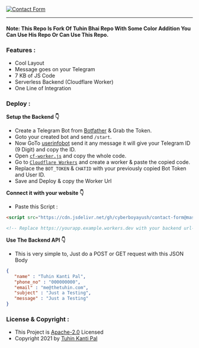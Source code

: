 [![Contact Form](https://telegra.ph/file/052787c00bcbc37cb88a0.png "Contact Form")](https://github.com/cachecleanerjeet/Contact-Form "Contact Form")

------------

#### Note: This Repo Is Fork Of Tuhin Bhai Repo With Some Color Addition You Can Use His Repo Or Can Use This Repo.

### Features :

- Cool Layout
- Message goes on your Telegram
- 7 KB of JS Code 
- Serverless Backend (Cloudflare Worker)
- One Line of Integration


### Deploy :

**Setup the Backend  👇**

- Create a Telegram Bot from [Botfather](http://telegram.dog/botfather "Botfather") & Grab the Token.
- Goto your created bot and send <code>/start</code>.
- Now GoTo  [userinfobot](http://telegram.dog/userinfobot "userinfobot") send it any message it will give your Telegram ID (9 Digit) and copy the ID.
- Open <code>[cf-worker.js](https://github.com/cachecleanerjeet/Contact-Form/blob/main/cf-worker.js "cf-worker.js")</code> and copy the whole code.
- Go to <code>[Cloudflare Workers](https://workers.cloudflare.com/ "Cloudflare Workers")</code> and create a worker & paste the copied code.
- Replace the <code>BOT_TOKEN</code> & <code>CHATID</code> with your previously copied Bot Token and User ID.
- Save and Deploy & copy the Worker Url

**Connect it with your website 👇**
- Paste this Script  :

```html
<script src="https://cdn.jsdelivr.net/gh/cyberboyayush/contact-form@master/src/contact-form.min.js" id="contactform" form_worker_url="https://yourapp.example.workers.dev/"></script>

<!-- Replace https://yourapp.example.workers.dev with your backend url-->
```

**Use The Backend API 👇**
- This is very simple to, Just do a POST or GET request with this JSON Body 


```json
{
   "name" : "Tuhin Kanti Pal",
   "phone_no" : "000000000",
   "email" : "me@thetuhin.com",
   "subject" : "Just a Testing",
   "message" : "Just a Testing"
}
```

### License & Copyright :
- This Project is [Apache-2.0](https://github.com/cachecleanerjeet/Contact-Form/blob/main/LICENSE) Licensed
- Copyright 2021 by [Tuhin Kanti Pal](https://github.com/cachecleanerjeet)





